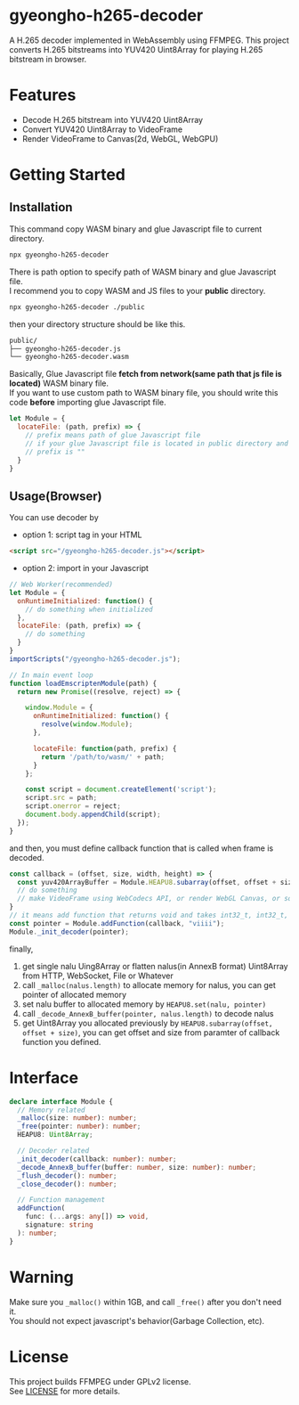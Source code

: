 # gyeongho-h265-decoder

A H.265 decoder implemented in WebAssembly using FFMPEG. This project converts H.265 bitstreams into YUV420 Uint8Array for playing H.265 bitstream in browser.

# Features

- Decode H.265 bitstream into YUV420 Uint8Array
- Convert YUV420 Uint8Array to VideoFrame
- Render VideoFrame to Canvas(2d, WebGL, WebGPU)

# Getting Started

## Installation

This command copy WASM binary and glue Javascript file to current directory.

```bash
npx gyeongho-h265-decoder
```

There is path option to specify path of WASM binary and glue Javascript file.  
I recommend you to copy WASM and JS files to your **public** directory.

```bash
npx gyeongho-h265-decoder ./public
```

then your directory structure should be like this.

```bash
public/
├── gyeongho-h265-decoder.js
└── gyeongho-h265-decoder.wasm
```

Basically, Glue Javascript file **fetch from network(same path that js file is located)** WASM binary file.  
If you want to use custom path to WASM binary file, you should write this code **before** importing glue Javascript file.  

```javascript
let Module = {
  locateFile: (path, prefix) => {
    // prefix means path of glue Javascript file
    // if your glue Javascript file is located in public directory and base path is "/"
    // prefix is ""
  }
}
```

## Usage(Browser)

You can use decoder by

- option 1: script tag in your HTML

```html
<script src="/gyeongho-h265-decoder.js"></script>
```

- option 2: import in your Javascript

```javascript
// Web Worker(recommended)
let Module = {
  onRuntimeInitialized: function() {
    // do something when initialized
  },
  locateFile: (path, prefix) => {
    // do something
  }
}
importScripts("/gyeongho-h265-decoder.js");

// In main event loop
function loadEmscriptenModule(path) {
  return new Promise((resolve, reject) => {

    window.Module = {
      onRuntimeInitialized: function() {
        resolve(window.Module);
      },

      locateFile: function(path, prefix) {
        return '/path/to/wasm/' + path;
      }
    };

    const script = document.createElement('script');
    script.src = path;
    script.onerror = reject;
    document.body.appendChild(script);
  });
}
```

and then, you must define callback function that is called when frame is decoded.

```javascript
const callback = (offset, size, width, height) => {
  const yuv420ArrayBuffer = Module.HEAPU8.subarray(offset, offset + size);
  // do something
  // make VideoFrame using WebCodecs API, or render WebGL Canvas, or something you want
}
// it means add function that returns void and takes int32_t, int32_t, int32_t, int32_t arguments
const pointer = Module.addFunction(callback, "viiii");
Module._init_decoder(pointer);
```

finally,

1. get single nalu Uing8Array or flatten nalus(in AnnexB format) Uint8Array from HTTP, WebSocket, File or Whatever
2. call `_malloc(nalus.length)` to allocate memory for nalus, you can get pointer of allocated memory
3. set nalu buffer to allocated memory by `HEAPU8.set(nalu, pointer)`
4. call `_decode_AnnexB_buffer(pointer, nalus.length)` to decode nalus
5. get Uint8Array you allocated previously by `HEAPU8.subarray(offset, offset + size)`, you can get offset and size from paramter of callback function you defined.

# Interface

```typescript
declare interface Module {
  // Memory related
  _malloc(size: number): number;
  _free(pointer: number): number;
  HEAPU8: Uint8Array;

  // Decoder related
  _init_decoder(callback: number): number;
  _decode_AnnexB_buffer(buffer: number, size: number): number;
  _flush_decoder(): number;
  _close_decoder(): number;

  // Function management
  addFunction(
    func: (...args: any[]) => void,
    signature: string
  ): number;
}
```

# Warning

Make sure you `_malloc()` within 1GB, and call `_free()` after you don't need it.  
You should not expect javascript's behavior(Garbage Collection, etc).

# License

This project builds FFMPEG under GPLv2 license.  
See [LICENSE](LICENSE) for more details.
